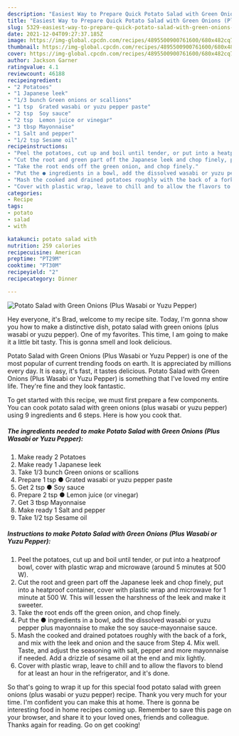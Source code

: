 ```yaml
---
description: "Easiest Way to Prepare Quick Potato Salad with Green Onions (Plus Wasabi or Yuzu Pepper)"
title: "Easiest Way to Prepare Quick Potato Salad with Green Onions (Plus Wasabi or Yuzu Pepper)"
slug: 5329-easiest-way-to-prepare-quick-potato-salad-with-green-onions-plus-wasabi-or-yuzu-pepper
date: 2021-12-04T09:27:37.185Z
image: https://img-global.cpcdn.com/recipes/4895500900761600/680x482cq70/potato-salad-with-green-onions-plus-wasabi-or-yuzu-pepper-recipe-main-photo.jpg
thumbnail: https://img-global.cpcdn.com/recipes/4895500900761600/680x482cq70/potato-salad-with-green-onions-plus-wasabi-or-yuzu-pepper-recipe-main-photo.jpg
cover: https://img-global.cpcdn.com/recipes/4895500900761600/680x482cq70/potato-salad-with-green-onions-plus-wasabi-or-yuzu-pepper-recipe-main-photo.jpg
author: Jackson Garner
ratingvalue: 4.1
reviewcount: 46188
recipeingredient:
- "2 Potatoes"
- "1 Japanese leek"
- "1/3 bunch Green onions or scallions"
- "1 tsp  Grated wasabi or yuzu pepper paste"
- "2 tsp  Soy sauce"
- "2 tsp  Lemon juice or vinegar"
- "3 tbsp Mayonnaise"
- "1 Salt and pepper"
- "1/2 tsp Sesame oil"
recipeinstructions:
- "Peel the potatoes, cut up and boil until tender, or put into a heatproof bowl, cover with plastic wrap and microwave (around 5 minutes at 500 W)."
- "Cut the root and green part off the Japanese leek and chop finely, put into a heatproof container, cover with plastic wrap and microwave for 1 minute at 500 W. This will lessen the harshness of the leek and make it sweeter."
- "Take the root ends off the green onion, and chop finely."
- "Put the ● ingredients in a bowl, add the dissolved wasabi or yuzu pepper plus mayonnaise to make the soy sauce-mayonnaise sauce."
- "Mash the cooked and drained potatoes roughly with the back of a fork, and mix with the leek and onion and the sauce from Step 4. Mix well. Taste, and adjust the seasoning with salt, pepper and more mayonnaise if needed. Add a drizzle of sesame oil at the end and mix lightly."
- "Cover with plastic wrap, leave to chill and to allow the flavors to blend for at least an hour in the refrigerator, and it&#39;s done."
categories:
- Recipe
tags:
- potato
- salad
- with

katakunci: potato salad with 
nutrition: 259 calories
recipecuisine: American
preptime: "PT29M"
cooktime: "PT30M"
recipeyield: "2"
recipecategory: Dinner

---
```



![Potato Salad with Green Onions (Plus Wasabi or Yuzu Pepper)](https://img-global.cpcdn.com/recipes/4895500900761600/680x482cq70/potato-salad-with-green-onions-plus-wasabi-or-yuzu-pepper-recipe-main-photo.jpg)

Hey everyone, it's Brad, welcome to my recipe site. Today, I'm gonna show you how to make a distinctive dish, potato salad with green onions (plus wasabi or yuzu pepper). One of my favorites. This time, I am going to make it a little bit tasty. This is gonna smell and look delicious.

Potato Salad with Green Onions (Plus Wasabi or Yuzu Pepper) is one of the most popular of current trending foods on earth. It is appreciated by millions every day. It is easy, it's fast, it tastes delicious. Potato Salad with Green Onions (Plus Wasabi or Yuzu Pepper) is something that I've loved my entire life. They're fine and they look fantastic.




To get started with this recipe, we must first prepare a few components. You can cook potato salad with green onions (plus wasabi or yuzu pepper) using 9 ingredients and 6 steps. Here is how you cook that.

<!--inarticleads1-->

##### The ingredients needed to make Potato Salad with Green Onions (Plus Wasabi or Yuzu Pepper):

1. Make ready 2 Potatoes
1. Make ready 1 Japanese leek
1. Take 1/3 bunch Green onions or scallions
1. Prepare 1 tsp ● Grated wasabi or yuzu pepper paste
1. Get 2 tsp ● Soy sauce
1. Prepare 2 tsp ● Lemon juice (or vinegar)
1. Get 3 tbsp Mayonnaise
1. Make ready 1 Salt and pepper
1. Take 1/2 tsp Sesame oil




<!--inarticleads2-->

##### Instructions to make Potato Salad with Green Onions (Plus Wasabi or Yuzu Pepper):

1. Peel the potatoes, cut up and boil until tender, or put into a heatproof bowl, cover with plastic wrap and microwave (around 5 minutes at 500 W).
1. Cut the root and green part off the Japanese leek and chop finely, put into a heatproof container, cover with plastic wrap and microwave for 1 minute at 500 W. This will lessen the harshness of the leek and make it sweeter.
1. Take the root ends off the green onion, and chop finely.
1. Put the ● ingredients in a bowl, add the dissolved wasabi or yuzu pepper plus mayonnaise to make the soy sauce-mayonnaise sauce.
1. Mash the cooked and drained potatoes roughly with the back of a fork, and mix with the leek and onion and the sauce from Step 4. Mix well. Taste, and adjust the seasoning with salt, pepper and more mayonnaise if needed. Add a drizzle of sesame oil at the end and mix lightly.
1. Cover with plastic wrap, leave to chill and to allow the flavors to blend for at least an hour in the refrigerator, and it&#39;s done.




So that's going to wrap it up for this special food potato salad with green onions (plus wasabi or yuzu pepper) recipe. Thank you very much for your time. I'm confident you can make this at home. There is gonna be interesting food in home recipes coming up. Remember to save this page on your browser, and share it to your loved ones, friends and colleague. Thanks again for reading. Go on get cooking!
